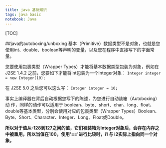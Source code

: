 ```yaml
---
title: java 基础知识
tags: java basic
notebook: Java
---
```


[TOC]

##java的autoboxing/unboxing
基本（Primitive）数据类型不是对象，也就是您使用int、double、boolean等声明的变量，以及您在程序中直接写下的字面常量。

您要使用包裹类型（Wrapper Types）才能将基本数据类型包装为对象，例如在 J2SE 1.4.2 之前，您要如下才能将int包装为一个Integer对象：
`Integer integer = new Integer(10);`

在 J2SE 5.0 之后您可以这么写：
`Integer integer = 10;`

事实上编译器在背后自动根据您写下的陈述，为您进行自动装箱（Autoboxing）动 作，同样的动作可以适用于 boolean、byte、short、char、long、float、double等基本类型，分别会使用对应的包裹类型（Wrapper Types）Boolean、Byte、Short、Character、Integer、Long、Float或Double。

**所以对于值从-128到127之间的值，它们被装箱为Integer对象后，会存在内存之中被重用，所以当值在100，使用'=='进行比较时，i1 与 i2实际上指向同一个对象。**